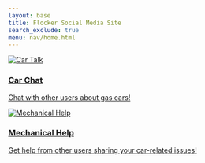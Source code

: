 ```yaml
---
layout: base
title: Flocker Social Media Site
search_exclude: true
menu: nav/home.html
---
```


<section id="featured-cars" class="pb-20 bg-gray-100 h-screen flex items-center">
    <div class="w-full grid items-stretch justify-center space-x-4 h-full grid-cols-2">
        <!-- Car Talk Card -->
        <a href="{{site.baseurl}}/Chat" class="h-full bg-white rounded-lg shadow-lg overflow-hidden transform transition-transform duration-500 hover:scale-105 hover:shadow-2xl">
            <img src="https://bpb-us-w2.wpmucdn.com/voices.uchicago.edu/dist/8/90/files/2019/11/feedback-smallcanvas-1080x675.png" alt="Car Talk" class="w-full h-3/4 object-cover">
            <div class="p-6">
                <h3 class="text-3xl font-bold mb-2">Car Chat</h3>
                <p class="text-xl text-gray-700">Chat with other users about gas cars!</p>
            </div>
        </a>
        <!-- Mechanical Help Card -->
        <a href="{{site.baseurl}}/mechanical-help" class="h-full bg-white rounded-lg shadow-lg overflow-hidden transform transition-transform duration-500 hover:scale-105 hover:shadow-2xl">
            <img src="https://st5.depositphotos.com/2544079/66999/v/450/depositphotos_669994934-stock-illustration-car-mechanic-car-service-checking.jpg" alt="Mechanical Help" class="w-full h-3/4 object-cover">
            <div class="p-6">
                <h3 class="text-3xl font-bold mb-2">Mechanical Help</h3>
                <p class="text-xl text-gray-700">Get help from other users sharing your car-related issues!</p>
            </div>
        </a>
    </div>
</section>
